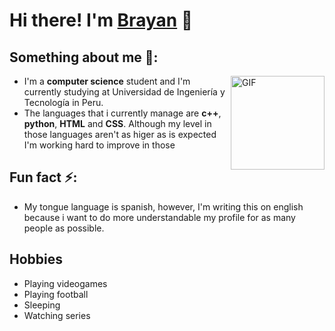 # Hi there! I'm [Brayan](https://github.com/Br4yanGC) 👋

## Something about me 👀:
<img align="right" height="150px" alt="GIF" src="https://res.cloudinary.com/jerrick/image/upload/v1548358184/i8uj1f1dquu5dc6rzkgs.gif"/>

- I'm a **computer science** student and I'm currently studying at Universidad de Ingeniería y Tecnología in Peru.
- The languages that i currently manage are **c++**, **python**, **HTML** and **CSS**. Although my level in those languages aren't as higer as is expected I'm working hard to improve in those

## Fun fact ⚡:
- My tongue language is spanish, however, I'm writing this on english because i want to do more understandable my profile for as many people as possible.
## Hobbies
- Playing videogames
- Playing football
- Sleeping
- Watching series

<!--
**Br4yanGC/Br4yanGC** is a ✨ _special_ ✨ repository because its `README.md` (this file) appears on your GitHub profile.

Here are some ideas to get you started:

- 🔭 I’m currently working on ...
- 🌱 I’m currently learning ...
- 👯 I’m looking to collaborate on ...
- 🤔 I’m looking for help with ...
- 💬 Ask me about ...
- 📫 How to reach me: ...
- 😄 Pronouns: ...
- ⚡ Fun fact: ...
-->


